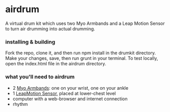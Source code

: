 # airdrum
A virtual drum kit which uses two Myo Armbands and a Leap Motion Sensor to turn air drumming into actual drumming.

### installing & building
Fork the repo, clone it, and then run npm install in the drumkit directory. Make your changes, save, then run grunt in your terminal.  To test locally, open the index.html file in the airdrum directory.

### what you'll need to airdrum
- 2 [Myo Armbands](https://www.thalmic.com/myo/): one on your wrist, one on your ankle
- 1 [LeapMotion Sensor](https://www.leapmotion.com/), placed at lower-chest level
- computer with a web-browser and internet connection
- rhythm